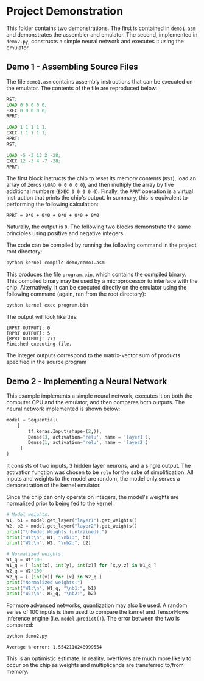# Project Demonstration
This folder contains two demonstrations. The first is contained in `demo1.asm` and demonstrates the assembler 
and emulator. The second, implemented in `demo2.py`, constructs a simple neural network and executes it using 
the emulator. 

## Demo 1 - Assembling Source Files
The file `demo1.asm` contains assembly instructions that can be executed on the emulator. The contents of the
file are reproduced below:
```asm
RST;
LOAD 0 0 0 0 0;
EXEC 0 0 0 0 0;
RPRT;

LOAD 1 1 1 1 1;
EXEC 1 1 1 1 1;
RPRT;
RST;

LOAD -5 -3 13 2 -28;
EXEC 12 -3 4 -7 -28;
RPRT;
```

The first block instructs the chip to reset its memory contents (`RST`), load an array of zeros (`LOAD 0 0 0 0 0`), 
and then multiply the array by five additional numbers (`EXEC 0 0 0 0 0`). Finally, the `RPRT` operation is a 
virtual instruction that prints the chip's output. In summary, this is equivalent to performing the following
calculation:
```
RPRT = 0*0 + 0*0 + 0*0 + 0*0 + 0*0
```

Naturally, the output is `0`. The following two blocks demonstrate the same principles using positive and negative
integers.

The code can be compiled by running the following command in the project root directory:
```bash
python kernel compile demo/demo1.asm
```

This produces the file `program.bin`, which contains the compiled binary. This compiled binary may be used by a
microprocessor to interface with the chip. Alternatively, it can be executed directly on the emulator using the
following command (again, ran from the root directory):
```bash
python kernel exec program.bin
```

The output will look like this:
```
[RPRT OUTPUT]: 0
[RPRT OUTPUT]: 5
[RPRT OUTPUT]: 771
Finished executing file.
```

The integer outputs correspond to the matrix-vector sum of products specified in the source program

## Demo 2 - Implementing a Neural Network

This example implements a simple neural network, executes it on both the computer CPU and the emulator, and then 
compares both outputs. The neural network implemented is shown below:
```python
model = Sequential(
    [
        tf.keras.Input(shape=(2,)),
        Dense(3, activation='relu', name = 'layer1'),
        Dense(1, activation='relu', name = 'layer2')
     ]
)
```
It consists of two inputs, 3 hidden layer neurons, and a single output. The activation function was chosen to be `relu`
for the sake of simplification. All inputs and weights to the model are random, the model only serves a demonstration
of the kernel emulator.

Since the chip can only operate on integers, the model's weights are normalized prior to being fed to the kernel:
```python
# Model weights.
W1, b1 = model.get_layer("layer1").get_weights()
W2, b2 = model.get_layer("layer2").get_weights()
print("\nModel Weights (untrained):")
print("W1:\n", W1, "\nb1:", b1)
print("W2:\n", W2, "\nb2:", b2)

# Normalized weights.
W1_q = W1*100
W1_q = [ [int(x), int(y), int(z)] for [x,y,z] in W1_q ]
W2_q = W2*100
W2_q = [ [int(x)] for [x] in W2_q ]
print("Normalized weights:")
print("W1:\n", W1_q, "\nb1:", b1)
print("W2:\n", W2_q, "\nb2:", b2)
```

For more advanced networks, quantization may also be used. A random series of 100 inputs is then used to compare
the kernel and TensorFlows inference engine (i.e. `model.predict()`). The error between the two is compared:
```bash
python demo2.py
```

```
Average % error: 1.5542110248999554
```

This is an optimistic estimate. In reality, overflows are much more likely to occur on the chip as weights and
multiplicands are transferred to/from memory.
